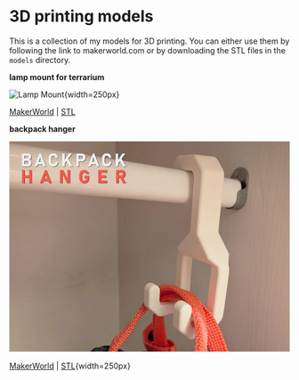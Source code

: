 # 3D printing models

This is a collection of my models for 3D printing. You can either use them by following the link to makerworld.com or by downloading the STL files in the `models` directory.

**lamp mount for terrarium**

![Lamp Mount]([https://github.com/shering1988/3d-print/blob/main/images/2024-12-04_56d668b9cd1f7.webp](https://github.com/shering1988/3d-print/blob/main/images/2024-12-04_b88de465aa7db.webp)){width=250px}

[MakerWorld](https://makerworld.com/de/models/849174) | [STL](https://github.com/shering1988/3d-print/blob/main/models/lampholder_terrarium.stl)

**backpack hanger**

![Backpack Hanger](https://github.com/shering1988/3d-print/blob/main/images/2024-12-04_56d668b9cd1f7.webp)

[MakerWorld](https://makerworld.com/de/models/849106) | [STL](https://github.com/shering1988/3d-print/blob/main/models/hanger.stl){width=250px}
